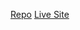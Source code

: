 [Repo](https://github.com/offgridauthor/301lab6-server)
[Live Site](https://slw-301lab6.herokuapp.com/)
